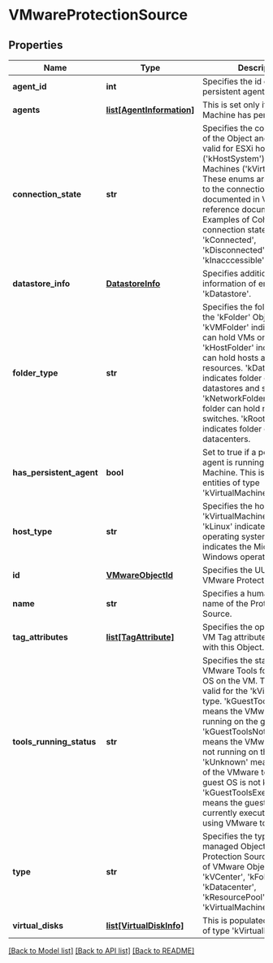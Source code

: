 # VMwareProtectionSource

## Properties
Name | Type | Description | Notes
------------ | ------------- | ------------- | -------------
**agent_id** | **int** | Specifies the id of the persistent agent. | [optional] 
**agents** | [**list[AgentInformation]**](AgentInformation.md) | This is set only if the Virtual Machine has persistent agent. | [optional] 
**connection_state** | **str** | Specifies the connection state of the Object and are only valid for ESXi hosts (&#39;kHostSystem&#39;) or Virtual Machines (&#39;kVirtualMachine&#39;). These enums are equivalent to the connection states documented in VMware&#39;s reference documentation. Examples of Cohesity connection states include &#39;kConnected&#39;, &#39;kDisconnected&#39;, &#39;kInacccessible&#39;, etc. | [optional] 
**datastore_info** | [**DatastoreInfo**](DatastoreInfo.md) | Specifies additional information of entities of type &#39;kDatastore&#39;. | [optional] 
**folder_type** | **str** | Specifies the folder type for the &#39;kFolder&#39; Object. &#39;kVMFolder&#39; indicates folder can hold VMs or vApps. &#39;kHostFolder&#39; indicates folder can hold hosts and compute resources. &#39;kDatastoreFolder&#39; indicates folder can hold datastores and storage pods. &#39;kNetworkFolder&#39; indicates folder can hold networks and switches. &#39;kRootFolder&#39; indicates folder can hold datacenters. | [optional] 
**has_persistent_agent** | **bool** | Set to true if a persistent agent is running on the Virtual Machine. This is populated for entities of type &#39;kVirtualMachine&#39;. | [optional] 
**host_type** | **str** | Specifies the host type for the &#39;kVirtualMachine&#39; Object. &#39;kLinux&#39; indicates the Linux operating system. &#39;kWindows&#39; indicates the Microsoft Windows operating system. | [optional] 
**id** | [**VMwareObjectId**](VMwareObjectId.md) | Specifies the UUID of the VMware Protection Source. | [optional] 
**name** | **str** | Specifies a human readable name of the Protection Source. | [optional] 
**tag_attributes** | [**list[TagAttribute]**](TagAttribute.md) | Specifies the optional list of VM Tag attributes associated with this Object. | [optional] 
**tools_running_status** | **str** | Specifies the status of VMware Tools for the guest OS on the VM. This is only valid for the &#39;kVirtualMachine&#39; type. &#39;kGuestToolsRunning&#39; means the VMware tools are running on the guest OS. &#39;kGuestToolsNotRunning&#39; means the VMware tools are not running on the guest OS. &#39;kUnknown&#39; means the state of the VMware tools on the guest OS is not known. &#39;kGuestToolsExecutingScripts&#39; means the guest OS is currently executing scripts using VMware tools. | [optional] 
**type** | **str** | Specifies the type of managed Object in a VMware Protection Source. Examples of VMware Objects include &#39;kVCenter&#39;, &#39;kFolder&#39;, &#39;kDatacenter&#39;, &#39;kResourcePool&#39;, &#39;kDatastore&#39;, &#39;kVirtualMachine&#39;, etc. | [optional] 
**virtual_disks** | [**list[VirtualDiskInfo]**](VirtualDiskInfo.md) | This is populated for entities of type &#39;kVirtualMachine&#39;. | [optional] 

[[Back to Model list]](../README.md#documentation-for-models) [[Back to API list]](../README.md#documentation-for-api-endpoints) [[Back to README]](../README.md)


